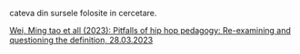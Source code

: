 cateva din sursele folosite in cercetare.

[Wei, Ming tao et all (2023): Pitfalls of hip hop pedagogy: Re-examining and questioning the definition, 28.03.2023](https://www.ncbi.nlm.nih.gov/pmc/articles/PMC10116857/pdf/fpsyg-14-1135808.pdf)
